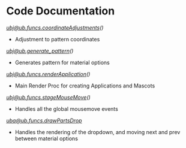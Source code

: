 Code Documentation
===

*ubj@ub.funcs.coordinateAdjustments()*

- Adjustment to pattern coordinates

*ubj@ub.generate_pattern()*
- Generates pattern for material options 

*ubj@ub.funcs.renderApplication()*
- Main Render Proc for creating Applications and Mascots

*ubj@ub.funcs.stageMouseMove()*
- Handles all the global mousemove events

*uba@ub.funcs.drawPartsDrop*
- Handles the rendering of the dropdown, and moving next and prev between material options








